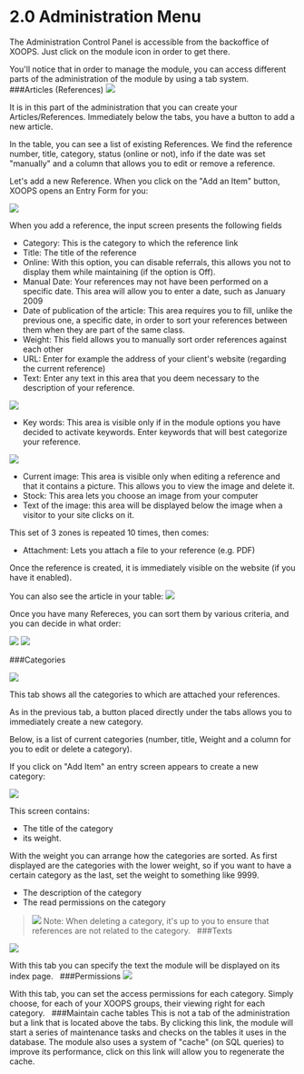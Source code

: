 # 2.0 Administration Menu

The Administration Control Panel is accessible from the backoffice of XOOPS. Just click on the module icon in order to get there.

You'll notice that in order to manage the module, you can access different parts of the administration of the module by using a tab system.
 
###Articles (References)
![](../assets/img000016.png)

It is in this part of the administration that you can create your Articles/References. Immediately below the tabs, you have a button to add a new article.

In the table, you can see a list of existing References. We find the reference number, title, category, status (online or not), info if the date was set "manually" and a column that allows you to edit or remove a reference.

Let's add a new Reference. When you click on the "Add an Item" button, XOOPS opens an Entry Form for you:

![](../assets/img000019.png)

When you add a reference, the input screen presents the following fields
- Category: This is the category to which the reference link
- Title: The title of the reference
- Online: With this option, you can disable referrals, this allows you not to display them while maintaining (if the option is Off).
- Manual Date: Your references may not have been performed on a specific date. This area will allow you to enter a date, such as January 2009
- Date of publication of the article: This area requires you to fill, unlike the previous one, a specific date, in order to sort your references between them when they are part of the same class.
- Weight: This field allows you to manually sort order references against each other
- URL: Enter for example the address of your client's website (regarding the current reference)
- Text: Enter any text in this area that you deem necessary to the description of your reference.

![](../assets/img000020.png)

- Key words: This area is visible only if in the module options you have decided to activate keywords. Enter keywords that will best categorize your reference.


![](../assets/img000021.png)



- Current image: This area is visible only when editing a reference and that it contains a picture. This allows you to view the image and delete it.
- Stock: This area lets you choose an image from your computer
- Text of the image: this area will be displayed below the image when a visitor to your site clicks on it.

This set of 3 zones is repeated 10 times, then comes:
- Attachment: Lets you attach a file to your reference (e.g. PDF)

Once the reference is created, it is immediately visible on the website (if you have it enabled).

You can also see the article in your table:
![](../assets/img000023.png)

Once you have many Refereces, you can sort them by various criteria, and you can decide in what order:

![](../assets/img000017.png)  ![](../assets/img000018.png)

###Categories

![](../assets/img000023.png)

This tab shows all the categories to which are attached your references.

As in the previous tab, a button placed directly under the tabs allows you to immediately create a new category.

Below, is a list of current categories (number, title, Weight and a column for you to edit or delete a category).

If you click on "Add Item" an entry screen appears to create a new category: 

![](../assets/img000022.png)

This screen contains:
- The title of the category
- its weight.

With the weight you can arrange how the categories are sorted. As first displayed are the categories with the lower weight, so if you want to have a certain category as the last, set the weight to something like 9999. 

- The description of the category
- The read permissions on the category

> ![](../assets/info/info.png) Note: When deleting a category, it's up to you to ensure that references are not related to the category.
 
###Texts

![](../assets/img000024.png)

With this tab you can specify the text the module will be displayed on its index page.
 
###Permissions
![](../assets/img000025.png)

With this tab, you can set the access permissions for each category. Simply choose, for each of your XOOPS groups, their viewing right for each category.
 
###Maintain cache tables
This is not a tab of the administration but a link that is located above the tabs.
By clicking this link, the module will start a series of maintenance tasks and checks on the tables it uses in the database.
The module also uses a system of "cache" (on SQL queries) to improve its performance, click on this link will allow you to regenerate the cache.

